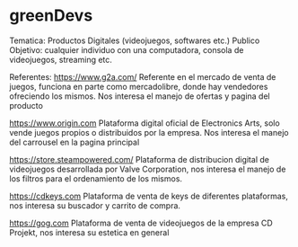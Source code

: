 # greenDevs

Tematica: Productos Digitales (videojuegos, softwares etc.)
Publico Objetivo: cualquier individuo con una computadora, consola de videojuegos, streaming etc.

Referentes:
https://www.g2a.com/
Referente en el mercado de venta de juegos, funciona en parte como mercadolibre, donde hay vendedores ofreciendo los mismos.
Nos interesa el manejo de ofertas y pagina del producto

https://www.origin.com
Plataforma digital oficial de Electronics Arts, solo vende juegos propios o distribuidos por la empresa.
Nos interesa el manejo del carrousel en la pagina principal

https://store.steampowered.com/
Plataforma de distribucion digital de videojuegos desarrollada por Valve Corporation, nos interesa el manejo de los filtros para el ordenamiento de los mismos.

 https://cdkeys.com
 Plataforma de venta de keys de diferentes plataformas, nos interesa su buscador y carrito de compra.

 https://gog.com
Plataforma de venta de videojuegos de la empresa CD Projekt, nos interesa su estetica en general

